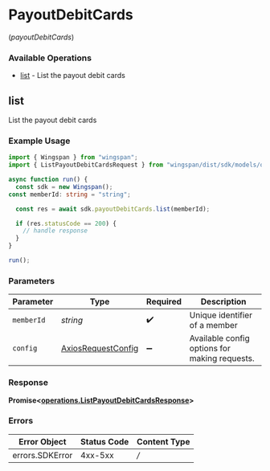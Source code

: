 # PayoutDebitCards
(*payoutDebitCards*)

### Available Operations

* [list](#list) - List the payout debit cards

## list

List the payout debit cards

### Example Usage

```typescript
import { Wingspan } from "wingspan";
import { ListPayoutDebitCardsRequest } from "wingspan/dist/sdk/models/operations";

async function run() {
  const sdk = new Wingspan();
const memberId: string = "string";

  const res = await sdk.payoutDebitCards.list(memberId);

  if (res.statusCode == 200) {
    // handle response
  }
}

run();
```

### Parameters

| Parameter                                                    | Type                                                         | Required                                                     | Description                                                  |
| ------------------------------------------------------------ | ------------------------------------------------------------ | ------------------------------------------------------------ | ------------------------------------------------------------ |
| `memberId`                                                   | *string*                                                     | :heavy_check_mark:                                           | Unique identifier of a member                                |
| `config`                                                     | [AxiosRequestConfig](https://axios-http.com/docs/req_config) | :heavy_minus_sign:                                           | Available config options for making requests.                |


### Response

**Promise<[operations.ListPayoutDebitCardsResponse](../../sdk/models/operations/listpayoutdebitcardsresponse.md)>**
### Errors

| Error Object    | Status Code     | Content Type    |
| --------------- | --------------- | --------------- |
| errors.SDKError | 4xx-5xx         | */*             |
